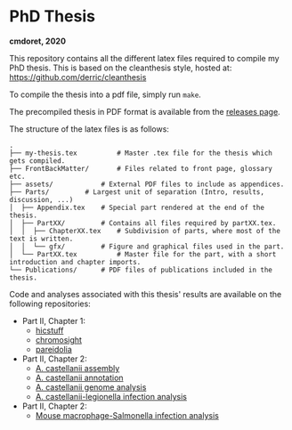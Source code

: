 # PhD Thesis
**cmdoret, 2020**

This repository contains all the different latex files required to compile my PhD thesis.
This is based on the cleanthesis style, hosted at: https://github.com/derric/cleanthesis

To compile the thesis into a pdf file, simply run `make`.

The precompiled thesis in PDF format is available from the [releases page](https://github.com/cmdoret/phd/releases).

The structure of the latex files is as follows:

```
.
├── my-thesis.tex          # Master .tex file for the thesis which gets compiled.
├── FrontBackMatter/       # Files related to front page, glossary etc.
├── assets/       	   # External PDF files to include as appendices.
├── Parts/		   # Largest unit of separation (Intro, results, discussion, ...)
│  ├── Appendix.tex	   # Special part rendered at the end of the thesis.
│  ├── PartXX/		   # Contains all files required by partXX.tex.
│  │  ├── ChapterXX.tex	   # Subdivision of parts, where most of the text is written.
│  │  └── gfx/		   # Figure and graphical files used in the part.
│  └── PartXX.tex          # Master file for the part, with a short introduction and chapter imports.
└── Publications/	   # PDF files of publications included in the thesis.
```

Code and analyses associated with this thesis' results are available on the following repositories:

* Part II, Chapter 1:
  + [hicstuff](https://github.com/koszullab/hicstuff)
  + [chromosight](https://github.com/koszullab/chromosight)
  + [pareidolia](https://github.com/koszullab/pareidolia)
* Part II, Chapter 2:
  + [A. castellanii assembly](https://github.com/cmdoret/Acastellanii_hybrid_assembly)
  + [A. castellanii annotation](https://github.com/cmdoret/Acastellanii_genome_annotation)
  + [A. castellanii genome analysis](https://github.com/cmdoret/Acastellanii_genome_analysis)
  + [A. castellanii-legionella infection analysis](https://github.com/cmdoret/Acastellanii_legionella_infection)
* Part II, Chapter 2:
  + [Mouse macrophage-Salmonella infection analysis](https://github.com/cmdoret/mouse_salmonella_infection)
